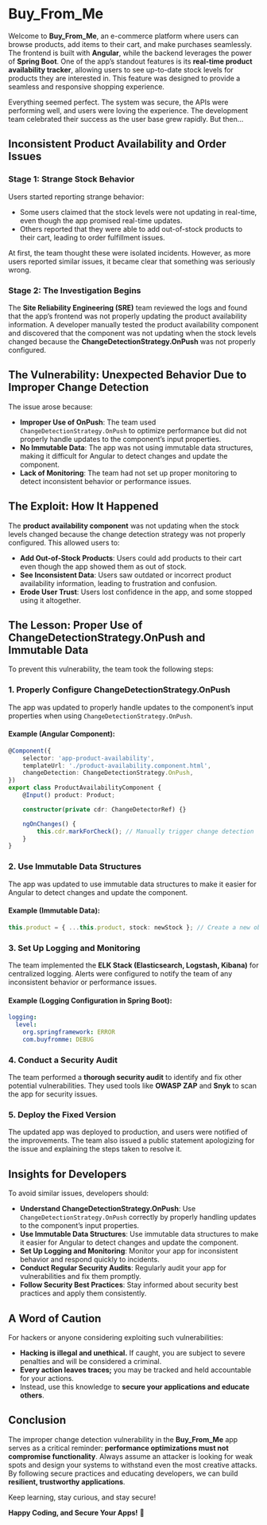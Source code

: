 # Buy_From_Me

Welcome to **Buy_From_Me**, an e-commerce platform where users can browse products, add items to their cart, and make purchases seamlessly. The frontend is built with **Angular**, while the backend leverages the power of **Spring Boot**. One of the app’s standout features is its **real-time product availability tracker**, allowing users to see up-to-date stock levels for products they are interested in. This feature was designed to provide a seamless and responsive shopping experience.

Everything seemed perfect. The system was secure, the APIs were performing well, and users were loving the experience. The development team celebrated their success as the user base grew rapidly. But then...

## Inconsistent Product Availability and Order Issues

### Stage 1: Strange Stock Behavior
Users started reporting strange behavior:

- Some users claimed that the stock levels were not updating in real-time, even though the app promised real-time updates.
- Others reported that they were able to add out-of-stock products to their cart, leading to order fulfillment issues.

At first, the team thought these were isolated incidents. However, as more users reported similar issues, it became clear that something was seriously wrong.

### Stage 2: The Investigation Begins
The **Site Reliability Engineering (SRE)** team reviewed the logs and found that the app’s frontend was not properly updating the product availability information. A developer manually tested the product availability component and discovered that the component was not updating when the stock levels changed because the **ChangeDetectionStrategy.OnPush** was not properly configured.

## The Vulnerability: Unexpected Behavior Due to Improper Change Detection
The issue arose because:

- **Improper Use of OnPush**: The team used `ChangeDetectionStrategy.OnPush` to optimize performance but did not properly handle updates to the component’s input properties.
- **No Immutable Data**: The app was not using immutable data structures, making it difficult for Angular to detect changes and update the component.
- **Lack of Monitoring**: The team had not set up proper monitoring to detect inconsistent behavior or performance issues.

## The Exploit: How It Happened
The **product availability component** was not updating when the stock levels changed because the change detection strategy was not properly configured. This allowed users to:

- **Add Out-of-Stock Products**: Users could add products to their cart even though the app showed them as out of stock.
- **See Inconsistent Data**: Users saw outdated or incorrect product availability information, leading to frustration and confusion.
- **Erode User Trust**: Users lost confidence in the app, and some stopped using it altogether.

## The Lesson: Proper Use of ChangeDetectionStrategy.OnPush and Immutable Data
To prevent this vulnerability, the team took the following steps:

### 1. Properly Configure ChangeDetectionStrategy.OnPush
The app was updated to properly handle updates to the component’s input properties when using `ChangeDetectionStrategy.OnPush`.

#### Example (Angular Component):

```typescript
@Component({
    selector: 'app-product-availability',
    templateUrl: './product-availability.component.html',
    changeDetection: ChangeDetectionStrategy.OnPush,
})
export class ProductAvailabilityComponent {
    @Input() product: Product;

    constructor(private cdr: ChangeDetectorRef) {}

    ngOnChanges() {
        this.cdr.markForCheck(); // Manually trigger change detection
    }
}
```

### 2. Use Immutable Data Structures
The app was updated to use immutable data structures to make it easier for Angular to detect changes and update the component.

#### Example (Immutable Data):

```typescript
this.product = { ...this.product, stock: newStock }; // Create a new object with updated stock
```

### 3. Set Up Logging and Monitoring
The team implemented the **ELK Stack (Elasticsearch, Logstash, Kibana)** for centralized logging. Alerts were configured to notify the team of any inconsistent behavior or performance issues.

#### Example (Logging Configuration in Spring Boot):

```yaml
logging:
  level:
    org.springframework: ERROR
    com.buyfromme: DEBUG
```

### 4. Conduct a Security Audit
The team performed a **thorough security audit** to identify and fix other potential vulnerabilities. They used tools like **OWASP ZAP** and **Snyk** to scan the app for security issues.

### 5. Deploy the Fixed Version
The updated app was deployed to production, and users were notified of the improvements. The team also issued a public statement apologizing for the issue and explaining the steps taken to resolve it.

## Insights for Developers
To avoid similar issues, developers should:

- **Understand ChangeDetectionStrategy.OnPush**: Use `ChangeDetectionStrategy.OnPush` correctly by properly handling updates to the component’s input properties.
- **Use Immutable Data Structures**: Use immutable data structures to make it easier for Angular to detect changes and update the component.
- **Set Up Logging and Monitoring**: Monitor your app for inconsistent behavior and respond quickly to incidents.
- **Conduct Regular Security Audits**: Regularly audit your app for vulnerabilities and fix them promptly.
- **Follow Security Best Practices**: Stay informed about security best practices and apply them consistently.

## A Word of Caution
For hackers or anyone considering exploiting such vulnerabilities:

- **Hacking is illegal and unethical.** If caught, you are subject to severe penalties and will be considered a criminal.
- **Every action leaves traces;** you may be tracked and held accountable for your actions.
- Instead, use this knowledge to **secure your applications and educate others**.

## Conclusion
The improper change detection vulnerability in the **Buy_From_Me** app serves as a critical reminder: **performance optimizations must not compromise functionality**. Always assume an attacker is looking for weak spots and design your systems to withstand even the most creative attacks. By following secure practices and educating developers, we can build **resilient, trustworthy applications**.

Keep learning, stay curious, and stay secure!

**Happy Coding, and Secure Your Apps!** 🚀